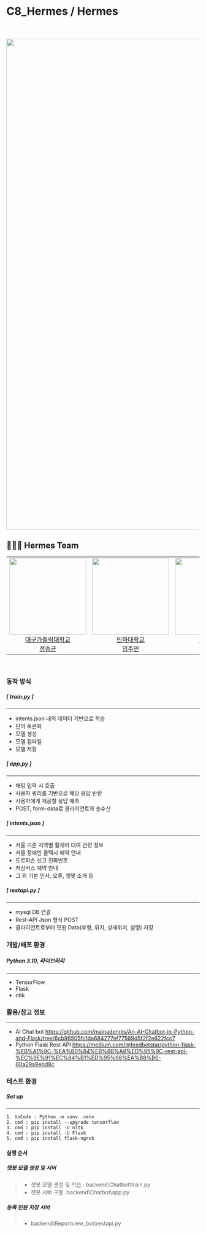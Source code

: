 # C8_Hermes / Hermes
<br><img width=1280 src="https://user-images.githubusercontent.com/76610340/175432388-99bbf4b4-3586-4faa-b0f0-07d0dd2f1c88.png">
------------
## 🧑🏻‍💻 Hermes Team

<!-- ALL-CONTRIBUTORS-LIST:START - Do not remove or modify this section -->
<!-- prettier-ignore-start -->
<!-- markdownlint-disable -->
<table>
  <tr>
    <td align="center"><a href="https://github.com/seunggyun-jeong"><img src="https://user-images.githubusercontent.com/76610340/175435864-1f73aef9-ec25-4e9b-bf0e-61d3a8a26d3e.png" width="200px;" alt=""/><br />대구가톨릭대학교<br />정승균</td>
    <td align="center"><a href="https://github.com/jumining"><img src="https://user-images.githubusercontent.com/76610340/175436187-bc4d8810-87ac-4638-b13d-ecdde80ad404.png" width="200px;" alt=""/><br />인하대학교<br />임주민</td>
       <td align="center"><a href="https://github.com/NayounK1m"><img src="https://user-images.githubusercontent.com/76610340/175436205-453aeefb-2fa5-4e01-825a-b5201cff2f71.png" width="200px;" alt=""/><br />우송대학교<br />김나연</td>
          <td align="center"><a href="https://github.com/yujin37"><img src="https://user-images.githubusercontent.com/76610340/175436235-f5331a3f-88d4-4905-bbdc-4b445ec483ea.png" width="200px;" alt=""/><br />상명대학교<br />최유진</td>
             <td align="center"><img src="https://user-images.githubusercontent.com/76610340/175435986-1ea866a3-7ac7-474a-81ed-ff12d78d8759.png" width="200px;" alt=""/><br />숭실대학교<br />유나경 </td>
  </tr>
</table>

 <br>
 
### 동작 방식

  ##### [ train.py ]
------------
   * intents.json 내의 데이터 기반으로 학습
   * 단어 토큰화
   * 모델 생성
   * 모델 컴파일
   * 모델 저장
  ##### [ app.py ]
------------
   * 채팅 입력 시 호출
   * 사용자 쿼리를 기반으로 해당 응답 반환
   * 사용자에게 제공할 응답 예측
   * POST, form-data로 클라이언트와 송수신
  ##### [ intents.json ]
------------
   * 서울 기준 지역별 휠체어 대여 관련 정보
   * 서울 장애인 콜택시 예약 안내
   * 도로파손 신고 전화번호
   * 저상버스 예약 안내
   * 그 외 기본 인사, 오류, 챗봇 소개 등
  ##### [ restapi.py ]
------------
   * mysql DB 연결
   * Rest-API Json 형식 POST
   * 클라이언트로부터 민원 Data(유형, 위치, 상세위치, 설명) 저장
### 개발/배포 환경

  ##### Python 3.10, 라이브러리
------------
  * TensorFlow
  * Flask
  * nltk
### 활용/참고 정보
------------
+ AI Chat bot
https://github.com/mainadennis/An-AI-Chatbot-in-Python-and-Flask/tree/6cb96505fc1da684277ef77569d5f2f2e622fcc7
+ Python Flask Rest API
https://medium.com/@feedbotstar/python-flask-%EB%A1%9C-%EA%B0%84%EB%8B%A8%ED%95%9C-rest-api-%EC%9E%91%EC%84%B1%ED%95%98%EA%B8%B0-60a29a9ebd8c
### 테스트 환경
  ##### Set up
------------
```
1. VsCode : Python -m venv .venv
2. cmd : pip install --upgrade tensorflow
3. cmd : pip install -U nltk
4. cmd : pip install -U Flask
5. cmd : pip install flask-ngrok
```
#### 실행 순서
  ##### 챗봇 모델 생성 및 서버
  > * 챗봇 모델 생성 및 학습 : backend\Chatbot\train.py
  > * 챗봇 서버 구동 :backend\Chatbot\app.py
  ##### 등록 민원 저장 서버
  > * backend\Reportview_bot\restapi.py
